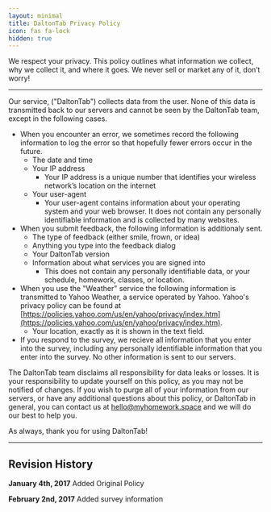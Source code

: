 ```yaml
---
layout: minimal
title: DaltonTab Privacy Policy
icon: fas fa-lock
hidden: true
---
```


We respect your privacy. This policy outlines what information we collect, why we collect it, and where it goes. We never sell or market any of it, don’t worry!

---

Our service, ("DaltonTab") collects data from the user. None of this data is transmitted back to our servers and cannot be seen by the DaltonTab team, except in the following cases.

- When you encounter an error, we sometimes record the following information to log the error so that hopefully fewer errors occur in the future.
  - The date and time
  - Your IP address
    - Your IP address is a unique number that identifies your wireless network’s location on the internet
  - Your user-agent
    - Your user-agent contains information about your operating system and your web browser. It does not contain any personally identifiable information and is collected by many websites.
- When you submit feedback, the following information is additionaly sent.
  - The type of feedback (either smile, frown, or idea)
  - Anything you type into the feedback dialog
  - Your DaltonTab version
  - Information about what services you are signed into
    - This does not contain any personally identifiable data, or your schedule, homework, classes, or location.
- When you use the "Weather" service the following information is transmitted to Yahoo Weather, a service operated by Yahoo. Yahoo's privacy policy can be found at [https://policies.yahoo.com/us/en/yahoo/privacy/index.htm](https://policies.yahoo.com/us/en/yahoo/privacy/index.htm).
  - Your location, exactly as it is shown in the text field.
- If you respond to the survey, we recieve all information that you enter into the survey, including any personally identifiable information that you enter into the survey. No other information is sent to our servers.
 
The DaltonTab team disclaims all responsibility for data leaks or losses. It is your responsibility to update yourself on this policy, as you may not be notified of changes. If you wish to purge all of your information from our servers, or have any additional questions about this policy, or DaltonTab in general, you can contact us at [hello@myhomework.space](mailto:hello@myhomework.space) and we will do our best to help you.

As always, thank you for using DaltonTab!

---

## Revision History

**January 4th, 2017**
Added Original Policy

**February 2nd, 2017**
Added survey information
